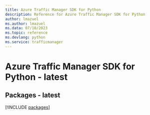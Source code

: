 ```yaml
---
title: Azure Traffic Manager SDK for Python
description: Reference for Azure Traffic Manager SDK for Python
author: lmazuel
ms.author: lmazuel
ms.data: 07/18/2023
ms.topic: reference
ms.devlang: python
ms.service: trafficmanager
---
```

# Azure Traffic Manager SDK for Python - latest
## Packages - latest
[!INCLUDE [packages](traffic-manager-index.md)]